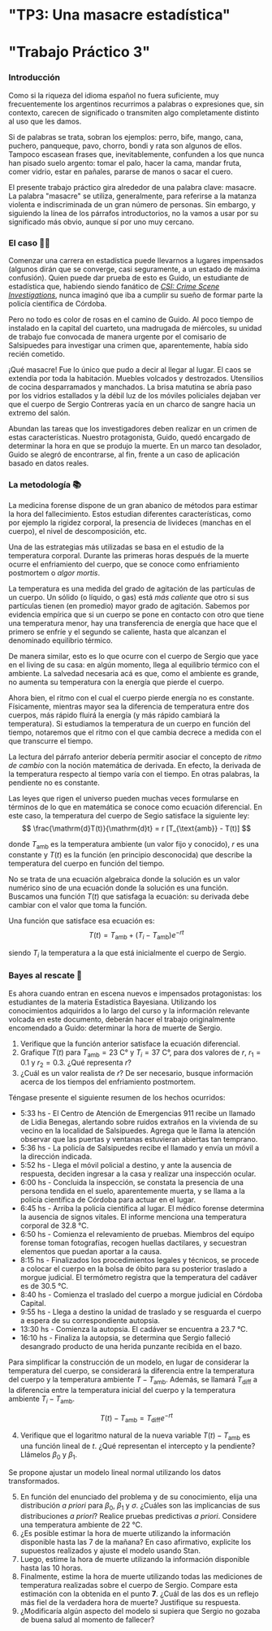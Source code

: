 # "TP3: Una masacre estadística"
# "Trabajo Práctico 3"


### Introducción

Como si la riqueza del idioma español no fuera suficiente, 
muy frecuentemente los argentinos recurrimos a palabras o expresiones que, sin contexto, 
carecen de significado o transmiten algo completamente distinto al uso que les damos.

Si de palabras se trata, sobran los ejemplos: perro, bife, mango, cana, puchero, 
panqueque, pavo, chorro, bondi y rata son algunos de ellos. Tampoco escasean frases que, 
inevitablemente, confunden a los que nunca han pisado suelo argento: tomar el palo,
hacer la cama, mandar fruta, comer vidrio, estar en pañales, pararse de manos o sacar el 
cuero.

El presente trabajo práctico gira alrededor de una palabra clave: masacre. 
La palabra "masacre" se utiliza, generalmente, para referirse a la matanza violenta e 
indiscriminada de un gran número de personas. Sin embargo, y siguiendo la línea de los 
párrafos introductorios, no la vamos a usar por su significado más obvio, aunque sí por 
uno muy cercano.


### El caso 🕵️‍♀️

Comenzar una carrera en estadística puede llevarnos a lugares impensados (algunos dirán 
que se converge, casi seguramente, a un estado de máxima confusión). Quien puede dar 
prueba de esto es Guido, un estudiante de estadística que, habiendo siendo fanático de
[_CSI: Crime Scene Investigations_](https://es.wikipedia.org/wiki/CSI:_Crime_Scene_Investigation), 
nunca imaginó que iba a cumplir su sueño de formar parte la policía científica de Córdoba.

Pero no todo es color de rosas en el camino de Guido. Al poco tiempo de instalado en 
la capital del cuarteto, una madrugada de miércoles, su unidad de trabajo fue convocada
de manera urgente por el comisario de Salsipuedes para investigar una crimen que, 
aparentemente, había sido recién cometido.

¡Qué masacre! Fue lo único que pudo a decir al llegar al lugar. 
El caos se extendía por toda la habitación.
Muebles volcados y destrozados. Utensilios de cocina desparramados y manchados. 
La brisa matutina se abría paso por los vidrios estallados y la débil luz de los móviles
policiales dejaban ver que el cuerpo de Sergio Contreras yacía en un charco de sangre
hacia un extremo del salón.

Abundan las tareas que los investigadores deben realizar en un crimen de estas 
características. Nuestro protagonista, Guido, quedó encargado de determinar la hora 
en que se produjo la muerte. En un marco tan desolador, Guido se alegró de encontrarse,
al fin, frente a un caso de aplicación basado en datos reales.

### La metodología 📚

La medicina forense dispone de un gran abanico de métodos para estimar la hora del 
fallecimiento. Estos estudian diferentes características, como por ejemplo la rigidez 
corporal, la presencia de livideces (manchas en el cuerpo), el nivel de descomposición, 
etc. 

Una de las estrategias más utilizadas se basa en el estudio de la temperatura corporal.
Durante las primeras horas después de la muerte ocurre el enfriamiento del cuerpo,
que se conoce como enfriamiento postmortem o _algor mortis_. 

La temperatura es una medida del grado de agitación de las partículas de un cuerpo. 
Un sólido (o líquido, o gas) está _más caliente_ que otro si sus partículas tienen 
(en promedio) mayor grado de agitación. Sabemos por evidencia empírica que si un cuerpo se
pone en contacto con otro que tiene una temperatura menor, hay una transferencia de 
energía que hace que el primero se enfríe y el segundo se caliente, hasta que alcanzan el 
denominado equilibrio térmico.

De manera similar, esto es lo que ocurre con el cuerpo de Sergio que yace en el living
de su casa: en algún momento, llega al equilibrio térmico con el ambiente. 
La salvedad necesaria acá es que, como el ambiente es grande, no aumenta su temperatura 
con la energía que pierde el cuerpo.

Ahora bien, el ritmo con el cual el cuerpo pierde energía no es constante. 
Físicamente, mientras mayor sea la diferencia de temperatura entre dos cuerpos, más rápido
fluirá la energía (y más rápido cambiará la temperatura). Si estudiamos la temperatura de
un cuerpo en función del tiempo, notaremos que el ritmo con el que cambia decrece a
medida con el que transcurre el tiempo.

La lectura del párrafo anterior debería permitir asociar el concepto de _ritmo de cambio_ 
con la noción matemática de derivada. En efecto, la derivada de la temperatura respecto al
tiempo varía con el tiempo. En otras palabras, la pendiente no es constante.

Las leyes que rigen el universo pueden muchas veces formularse en términos de lo que en 
matemática se conoce como ecuación diferencial. En este caso, la temperatura del cuerpo
de Segio satisface la siguiente ley:
$$
\frac{\mathrm{d}T(t)}{\mathrm{d}t} = r [T_{\text{amb}} - T(t)]
$$

donde $T_{\text{amb}}$ es la temperatura ambiente (un valor fijo y conocido), $r$ es una 
constante y $T(t)$ es la función (en principio desconocida) que describe la temperatura 
del cuerpo en función del tiempo.

No se trata de una ecuación algebraica donde la solución es un valor numérico sino de una 
ecuación donde la solución es una función. Buscamos una función $T(t)$ que satisfaga la 
ecuación: su derivada debe cambiar con el valor que toma la función.

Una función que satisface esa ecuación es:
$$
T(t) = T_{\text{amb}} + (T_i - T_{\text{amb}})e^{-rt}
$$ 

siendo $T_i$ la temperatura a la que está inicialmente el cuerpo de Sergio.

### Bayes al rescate 🎲

Es ahora cuando entran en escena nuevos e impensados protagonistas: los estudiantes
de la materia Estadística Bayesiana. Utilizando los conocimientos adquiridos a lo largo 
del curso y la información relevante volcada en este documento, deberán hacer el trabajo
originalmente encomendado a Guido: determinar la hora de muerte de Sergio.

1.  Verifique que la función anterior satisface la ecuación diferencial.
2.  Grafique $T(t)$ para $T_{\text{amb}} = 23 \text{ C°}$ y $T_i = 37 \text{ C°}$, 
    para dos valores de $r$, $r_1 = 0.1$ y $r_2 = 0.3$. ¿Qué representa $r$?
3.  ¿Cuál es un valor realista de $r$? De ser necesario, busque información acerca de los 
tiempos del enfriamiento postmortem.

Téngase presente el siguiente resumen de los hechos ocurridos:

* 5:33 hs - El Centro de Atención de Emergencias 911 recibe un llamado de Lidia Benegas, 
alertando sobre ruidos extraños en la vivienda de su vecino en la localidad de Salsipuedes.
Agrega que le llama la atención observar que las puertas y ventanas estuvieran abiertas
tan temprano.
* 5:36 hs - La policía de Salsipuedes recibe el llamado y envía un móvil a la dirección 
indicada.
* 5:52 hs - Llega el móvil policial a destino, y ante la ausencia de respuesta, 
deciden ingresar a la casa y realizar una inspección ocular.
* 6:00 hs - Concluida la inspección, se constata la presencia de una persona tendida
en el suelo, aparentemente muerta, y se llama a la policía científica de Córdoba para 
actuar en el lugar.
* 6:45 hs - Arriba la policía científica al lugar. El médico forense determina la 
ausencia de signos vitales. El informe menciona una temperatura corporal de 32.8 °C.
* 6:50 hs - Comienza el relevamiento de pruebas. Miembros del equipo forense toman 
fotografías, recogen huellas dactilares, y secuestran elementos que puedan aportar a la 
causa.
* 8:15 hs - Finalizados los procedimientos legales y técnicos, se procede a colocar el
cuerpo en la bolsa de óbito para su posterior traslado a morgue judicial. 
El termómetro registra que la temperatura del cadáver es de 30.5 °C.
* 8:40 hs - Comienza el traslado del cuerpo a morgue judicial en Córdoba Capital.
* 9:55 hs - Llega a destino la unidad de traslado y se resguarda el cuerpo a espera de su 
correspondiente autopsia.
* 13:30 hs - Comienza la autopsia. El cadáver se encuentra a 23.7 °C.
* 16:10 hs - Finaliza la autopsia, se determina que Sergio falleció desangrado producto 
de una herida punzante recibida en el bazo.

Para simplificar la construcción de un modelo, en lugar de considerar la temperatura del 
cuerpo, se considerará la diferencia entre la temperatura del cuerpo y la 
temperatura ambiente $T - T_{\text{amb}}$. Además, se llamará $T_{\text{diff}}$ a la 
diferencia entre la temperatura inicial del cuerpo y la temperatura ambiente 
$T_i - T_{\text{amb}}$.

$$
T(t) - T_{\text{amb}} = T_{\text{diff}} e^{-rt}
$$

4.  Verifique que el logaritmo natural de la nueva variable $T(t) - T_{\text{amb}}$ es 
    una función lineal de $t$. ¿Qué representan el intercepto y la pendiente? Llámelos 
    $\beta_0$ y $\beta_1$.

Se propone ajustar un modelo lineal normal utilizando los datos transformados.

5.  En función del enunciado del problema y de su conocimiento, elija una distribución
     _a priori_ para $\beta_0$, $\beta_1$ y $\sigma$. 
    ¿Cuáles son las implicancias de sus distribuciones _a priori_? 
    Realice pruebas predictivas _a priori_.
    Considere una temperatura ambiente de 22 °C.
6.  ¿Es posible estimar la hora de muerte utilizando la información disponible hasta las 
        7 de la mañana? En caso afirmativo, explicite los supuestos realizados y ajuste 
        el modelo usando Stan.
7.  Luego, estime la hora de muerte utilizando la información disponible hasta las 10 horas. 
8.  Finalmente, estime la hora de muerte utilizando todas las mediciones de temperatura
    realizadas sobre el cuerpo de Sergio. Compare esta estimación con la obtenida en el 
    punto **7**. ¿Cuál de las dos es un reflejo más fiel de la verdadera hora de muerte?
    Justifique su respuesta.
9. ¿Modificaría algún aspecto del modelo si supiera que Sergio no gozaba de buena salud
al momento de fallecer?